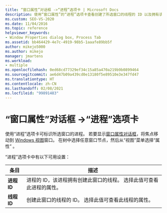```yaml
---
title: “窗口属性”对话框 ->“进程”选项卡 | Microsoft Docs
description: 使用“窗口属性”的“进程”选项卡查看创建了所选窗口的线程的 ID 以及拥有该线程的进程的 ID。
ms.custom: SEO-VS-2020
ms.date: 11/04/2016
ms.topic: reference
helpviewer_keywords:
- Window Properties dialog box, Process Tab
ms.assetid: bb464429-4e7c-4919-98b5-1aaafe89bb5f
author: mikejo5000
ms.author: mikejo
manager: jmartens
ms.workload:
- multiple
ms.openlocfilehash: 0ed68cd77329ef34c15a85a470a219b9b0899464
ms.sourcegitcommit: ae6d47b09a439cd0e13180f5e89510e3e347fd47
ms.translationtype: HT
ms.contentlocale: zh-CN
ms.lasthandoff: 02/08/2021
ms.locfileid: "99891483"
---
```

# <a name="process-tab-window-properties-dialog-box"></a>“窗口属性”对话框 ->“进程”选项卡
使用“进程”选项卡可标识所选窗口的进程。 若要显示[窗口属性对话框](../debugger/window-properties-dialog-box.md)，将焦点移动到 [Windows 视图](../debugger/windows-view.md)窗口。 在树中选择任意窗口节点，然后从“视图”菜单选择“属性” 。

 “进程”选项卡中有以下可用设置：

|条目|描述|
|-----------|-----------------|
|**进程 ID**|进程的 ID，该进程拥有创建此窗口的线程。 选择此值可查看此进程的属性。|
|**线程 ID**|创建此窗口的线程的 ID。 选择此值可查看此线程的属性。|